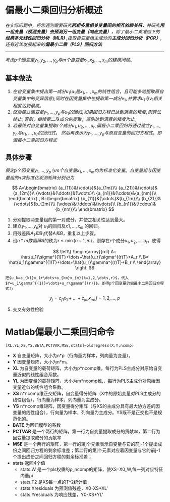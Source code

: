 # 偏最小二乘回归分析概述

_在实际问题中，经常遇到需要研究**两组多重相关变量间的相互依赖关系**，并研究**用一组变量（预测变量）去预测另一组变量（响应变量）**，除了最小二乘准则下的 **经典多元线性回归分析（MLR)** ,提取自变量组主成分的**主成分回归分析（PCR）**,还有近年发展起来的**偏最小二乘（PLS）回归方法**_

---

$考虑p个因变量y_1,y_2,\dots,y_p与m个自变量x_1,x_2,\dots,x_m的建模问题。$

## 基本做法

1. $在自变量集中提出第一成分u_1(u_1是 x_1,\dots,x_m的线性组合，且可能多地提取原自变量集中的变异信息);$$同时在因变量集中也提取第一成分v_1,并要求u_1与v_1相关程度达到最高。$
2. $然后建立因变量y_1,\dots,y_p 与 u_1的回归,如果回归方程已达到满意的精度,则算法终止;$
   $否则，继续第二队成分的提取，直到达到满意的精度为止。$
3. $若最终对自变量集提取r个成分u_1,u_2,\dots,u_r,偏最小二乘回归将通过建立y_1,\dots,y_n与u_1,\dots,u_r的回归式，$
   $然后再表示为y_1,\dots,y_p 与原自变量的回归方程式，即偏最小二乘回归方程式$

## 具体步骤

$假定p个因变量y_1,\dots,y_p与m个自变量x_1,\dots,x_m均为标准化变量。自变量组与因变量组的n次标准化观测矩阵分别记为$

$$
A=\begin{bmatrix}
{a_{11}}&{\cdots}&{a_{1m}}\\
{a_{21}}&{\cdots}&{a_{2m}}\\
{\vdots}&{\ddots}&{\vdots}\\
{a_{n1}}&{\cdots}&{a_{nm}}\\
\end{bmatrix}
,
B=\begin{bmatrix}
{b_{11}}&{\cdots}&{b_{1m}}\\
{b_{21}}&{\cdots}&{b_{2m}}\\
{\vdots}&{\ddots}&{\vdots}\\
{b_{n1}}&{\cdots}&{b_{nm}}\\
\end{bmatrix}
$$

1. 分别提取两变量组的第一对成分，并使之相关性达到最大。
2. 建立$y_1,\dots,y_p$对 $u_1$的回归及$x1,\dots,x_m$ 的回归。
3. 用残差阵$A_1和$$B_1$代替$A和B$，重复以上步骤。
4. 设$n*m数据阵A$的秩为$r \leq \min(n-1,m)$，则存在r个成分$u_1,u_2,\dots,u_r$，使得

$$
\left\{
   \begin{array}{rcl}
   A= \hat{u_1}\sigma^{(1)T}+\dots+\hat{u_r}\sigma^{(r)T}+A_r   \\
   B= \hat{u_1}\gamma^{(1)T}+\dots+\hat{u_r}\gamma^{(r)T}+B_r \\
   \end{array} \right.
$$

    把$u_k=a_{k1}x_1+\dots+a_{km}x_{m}(k=1,2,\dots,r)$，代入$Y=u_1\gamma^{(1)}+\dots+u_r\gamma^{(r)}$，即得p个因变量的偏最小二乘回归方程式为

$$
y_j=c_{j1}x_1+\dots+c_{jm}x_m,j=1,2,\dots,p
$$

5. 交叉有效性检验

# Matlab偏最小二乘回归命令

`[XL,YL,XS,YS,BETA,PCTVAR,MSE,stats]=plsregress(X,Y,ncomp)`

- **X**   自变量矩阵，大小为n*p（行向量为样本，列向量为变量）。
- **Y**   因变量矩阵，大小为n*m。
- **XL**  为自变量的载荷矩阵，大小为p*ncomp维，每行为PLS主成分对原始自变量近似的线性组合系数。
- **YL**  为因变量的载荷矩阵，大小为m*ncomp维,，每行为PLS主成分对原始因变量近似的线性组合系数。
- **XS**  n*ncomp维正交矩阵，自变量得分矩阵（X中的原始变量对PLS主成分的线性组合），行向量为样本，列向量为主成分。
- **YS**  n*ncomp维矩阵，因变量得分矩阵（与XS的主成分具有最大协方差的因变量的线性组合），行向量为样本，列向量为主成分。YS既不是正交也不是规范化的。
- **BATE** 为回归模型的系数
- **PCTVAR** 是一个两行的矩阵，第一行为自变量提取成分的贡献率，第二行为因变量提取成分的贡献率
- **MSE**  是一个两行的矩阵，第一行的第j个元素表示自变量与它的前j-1个提出成份之间回归方程的剩余标准差；第二行的第j个元素对应着因变量与它的前j-1个提出成份之间回归方程的剩余标准差；
- **stats** 返回4个值
  - stats.W   是一个pls权重的ρ_ncomp的矩阵，使XS=X0_W,每一列对应特征向量ρi
  - stats.T2   是XS每一点的T^2统计值
  - stats.Xresiduals 为预测值残差，X0-XS*XL'
  - stats.Yresiduals 为响应残差，Y0-XS*YL'
